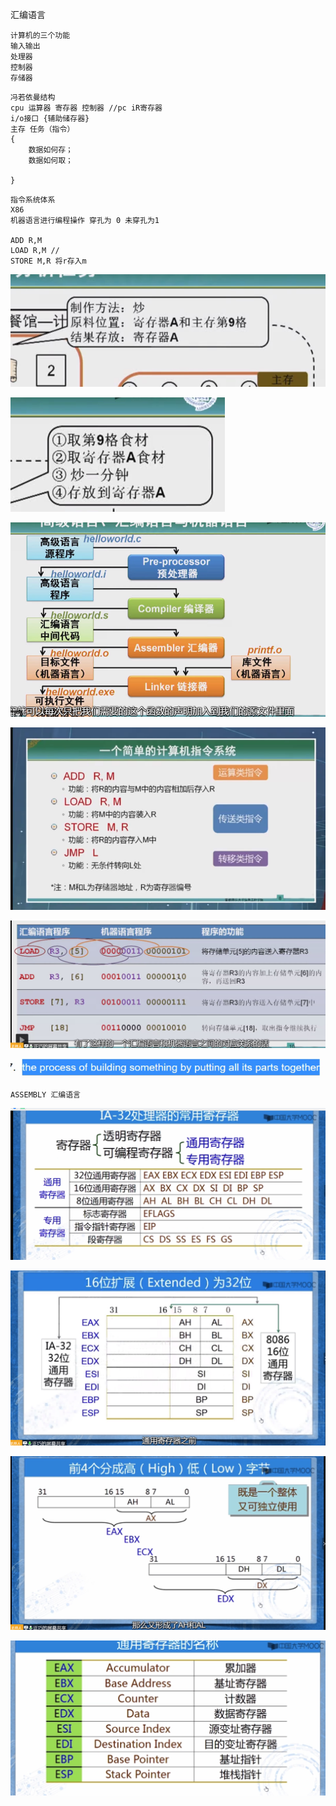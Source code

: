 汇编语言

```
计算机的三个功能
输入输出
处理器
控制器
存储器
```



```
冯若依曼结构
cpu 运算器 寄存器 控制器 //pc iR寄存器
i/o接口 {辅助储存器}
主存 任务（指令）
{
    数据如何存；
    数据如何取；
    
}

```

```
指令系统体系
X86
机器语言进行编程操作 穿孔为 0 未穿孔为1

ADD R,M  
LOAD R,M //
STORE M,R 将r存入m
```

![1587891947935](../../img/1587891947935.png)

![1587891958688](../../img/1587891958688.png)

![1587892896093](../../img/1587892896093.png)

![1587893037042](../../img/1587893037042.png)

![1587893199510](../../img/1587893199510.png)

![1587893833614](../../img/1587893833614.png)

```
ASSEMBLY 汇编语言
```

![1587894580930](../../img/1587894580930.png)

![1587894739405](../../img/1587894739405.png)

![1587894773049](../../img/1587894773049.png)

![1587894834326](../../img/1587894834326.png)